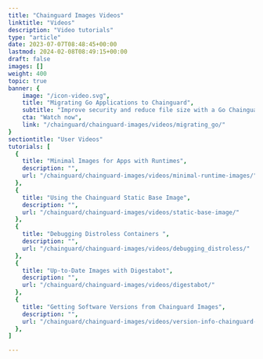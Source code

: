 ```yaml
---
title: "Chainguard Images Videos"
linktitle: "Videos"
description: "Video tutorials"
type: "article"
date: 2023-07-07T08:48:45+00:00
lastmod: 2024-02-08T08:49:15+00:00
draft: false
images: []
weight: 400
topic: true
banner: {
    image: "/icon-video.svg",
    title: "Migrating Go Applications to Chainguard",
    subtitle: "Improve security and reduce file size with a Go Chainguard Image",
    cta: "Watch now",
    link: "/chainguard/chainguard-images/videos/migrating_go/"
}
sectiontitle: "User Videos"
tutorials: [
  {
    title: "Minimal Images for Apps with Runtimes",
    description: "",
    url: "/chainguard/chainguard-images/videos/minimal-runtime-images/"
  },
  {
    title: "Using the Chainguard Static Base Image",
    description: "",
    url: "/chainguard/chainguard-images/videos/static-base-image/"
  },
  {
    title: "Debugging Distroless Containers ",
    description: "",
    url: "/chainguard/chainguard-images/videos/debugging_distroless/"
  },
  {
    title: "Up-to-Date Images with Digestabot",
    description: "",
    url: "/chainguard/chainguard-images/videos/digestabot/"
  },
  {
    title: "Getting Software Versions from Chainguard Images",
    description: "",
    url: "/chainguard/chainguard-images/videos/version-info-chainguard-images/"
  },
]

---
```


